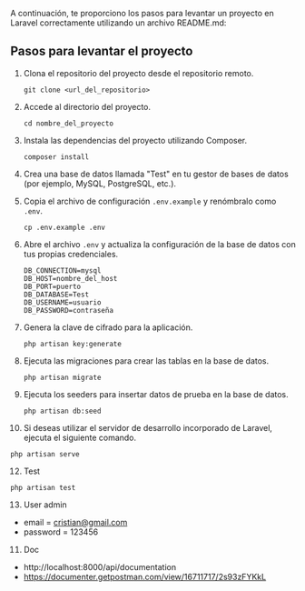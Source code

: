 A continuación, te proporciono los pasos para levantar un proyecto en Laravel correctamente utilizando un archivo README.md:

## Pasos para levantar el proyecto

1. Clona el repositorio del proyecto desde el repositorio remoto.
   ```
   git clone <url_del_repositorio>
   ```

2. Accede al directorio del proyecto.
   ```
   cd nombre_del_proyecto
   ```

3. Instala las dependencias del proyecto utilizando Composer.
   ```
   composer install
   ```

4. Crea una base de datos llamada "Test" en tu gestor de bases de datos (por ejemplo, MySQL, PostgreSQL, etc.).

5. Copia el archivo de configuración `.env.example` y renómbralo como `.env`.
   ```
   cp .env.example .env
   ```

6. Abre el archivo `.env` y actualiza la configuración de la base de datos con tus propias credenciales.
   ```text
   DB_CONNECTION=mysql
   DB_HOST=nombre_del_host
   DB_PORT=puerto
   DB_DATABASE=Test
   DB_USERNAME=usuario
   DB_PASSWORD=contraseña
   ```

7. Genera la clave de cifrado para la aplicación.
   ```
   php artisan key:generate
   ```

8. Ejecuta las migraciones para crear las tablas en la base de datos.
   ```
   php artisan migrate
   ```

9. Ejecuta los seeders para insertar datos de prueba en la base de datos.
   ```
   php artisan db:seed
   ```

10. Si deseas utilizar el servidor de desarrollo incorporado de Laravel, ejecuta el siguiente comando.
   ```
   php artisan serve
   ```

12. Test
   ```
   php artisan test
   ```

13. User admin
 - email = cristian@gmail.com
 - password = 123456

11. Doc
   - http://localhost:8000/api/documentation
   - https://documenter.getpostman.com/view/16711717/2s93zFYKkL